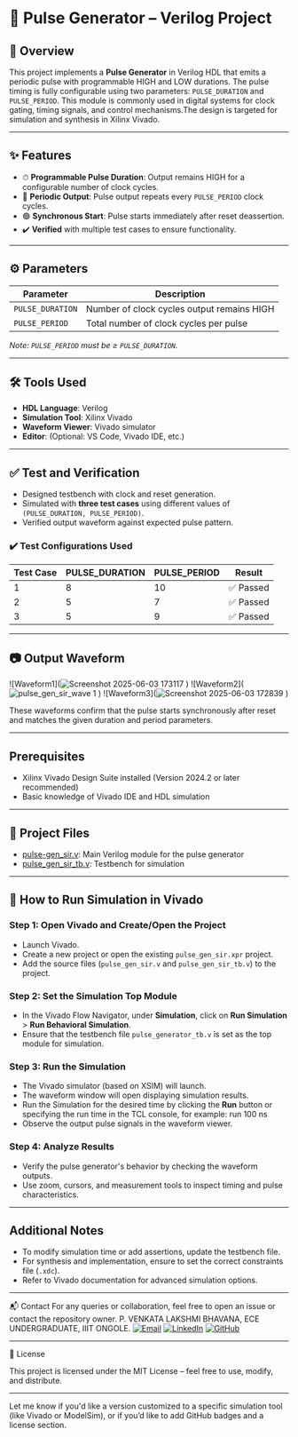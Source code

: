 # 🔁 Pulse Generator – Verilog Project

## 📖 Overview

This project implements a **Pulse Generator** in Verilog HDL that emits a periodic pulse with programmable HIGH and LOW durations. The pulse timing is fully configurable using two parameters: `PULSE_DURATION` and `PULSE_PERIOD`. This module is commonly used in digital systems for clock gating, timing signals, and control mechanisms.The design
 is targeted for simulation and synthesis in Xilinx Vivado.

---

## ✨ Features

- ⏱ **Programmable Pulse Duration**: Output remains HIGH for a configurable number of clock cycles.
- 🔁 **Periodic Output**: Pulse output repeats every `PULSE_PERIOD` clock cycles.
- 🟢 **Synchronous Start**: Pulse starts immediately after reset deassertion.
- ✔️ **Verified** with multiple test cases to ensure functionality.

---

## ⚙️ Parameters

| Parameter         | Description                                      |
|------------------|--------------------------------------------------|
| `PULSE_DURATION` | Number of clock cycles output remains HIGH       |
| `PULSE_PERIOD`   | Total number of clock cycles per pulse           |

*Note: `PULSE_PERIOD` must be ≥ `PULSE_DURATION`.*

---

## 🛠 Tools Used

- **HDL Language**: Verilog
- **Simulation Tool**: Xilinx Vivado
- **Waveform Viewer**: Vivado simulator
- **Editor**: (Optional: VS Code, Vivado IDE, etc.)

---

## ✅ Test and Verification

- Designed testbench with clock and reset generation.
- Simulated with **three test cases** using different values of `(PULSE_DURATION, PULSE_PERIOD)`.
- Verified output waveform against expected pulse pattern.

### ✔️ Test Configurations Used

| Test Case | PULSE_DURATION | PULSE_PERIOD | Result    |
|-----------|----------------|---------------|-----------|
| 1         | 8              | 10            | ✅ Passed |
| 2         | 5              | 7             | ✅ Passed |
| 3         | 5              | 9             | ✅ Passed |

---

## 📷 Output Waveform

![Waveform1](![Screenshot 2025-06-03 173117](https://github.com/user-attachments/assets/3831daec-47f6-4d21-96db-980c0048b2d8)
)
![Waveform2](![pulse_gen_sir_wave 1](https://github.com/user-attachments/assets/b7ee84b7-3fd6-4544-9793-587391a0f667)
)
![Waveform3](![Screenshot 2025-06-03 172839](https://github.com/user-attachments/assets/12b7954f-fe8a-4be3-942d-572e9b412076)
)

These waveforms confirm that the pulse starts synchronously after reset and matches the given duration and period parameters.

---

 ## Prerequisites
- Xilinx Vivado Design Suite installed (Version 2024.2 or later recommended)
- Basic knowledge of Vivado IDE and HDL simulation

---
  ## 📂 Project Files

- [pulse-gen_sir.v](pulse-gen_sir.v): Main Verilog module for the pulse generator
- [pulse_gen_sir_tb.v](pulse_gen_sir_tb.v): Testbench for simulation
---

## 🚀 How to Run Simulation in Vivado

### Step 1: Open Vivado and Create/Open the Project
- Launch Vivado.
- Create a new project or open the existing `pulse_gen_sir.xpr` project.
- Add the source files (`pulse_gen_sir.v` and `pulse_gen_sir_tb.v`) to the project.

### Step 2: Set the Simulation Top Module
- In the Vivado Flow Navigator, under **Simulation**, click on **Run Simulation** > **Run Behavioral Simulation**.
- Ensure that the testbench file `pulse_generator_tb.v` is set as the top module for simulation.

### Step 3: Run the Simulation
- The Vivado simulator (based on XSIM) will launch.
- The waveform window will open displaying simulation results.
- Run the Simulation for the desired time by clicking the **Run** button or specifying the run time in the TCL console, for example:
run 100 ns
- Observe the output pulse signals in the waveform viewer.

### Step 4: Analyze Results
- Verify the pulse generator's behavior by checking the waveform outputs.
- Use zoom, cursors, and measurement tools to inspect timing and pulse characteristics.

---
## Additional Notes
- To modify simulation time or add assertions, update the testbench file.
- For synthesis and implementation, ensure to set the correct constraints file (`.xdc`).
- Refer to Vivado documentation for advanced simulation options.

---

📬 Contact
For any queries or collaboration, feel free to open an issue or contact the repository owner.
P. VENKATA LAKSHMI BHAVANA, ECE UNDERGRADUATE, IIIT ONGOLE.
[![Email](https://img.shields.io/badge/Email-bhavanapuckakayala@gmail.com-blue?logo=gmail&logoColor=white)](mailto:bhavanapuckakayala@gmail.com)
[![LinkedIn](https://img.shields.io/badge/LinkedIn-View_Profile-blue?logo=linkedin)](https://surl.li/cftmdh)
[![GitHub](https://img.shields.io/badge/GitHub-caprizz08-181717?logo=github)](https://github.com/caprizz08)

---

📄 License

This project is licensed under the MIT License – feel free to use, modify, and distribute.

---

Let me know if you'd like a version customized to a specific simulation tool (like Vivado or ModelSim), or if you’d like to add GitHub badges and a license section.
